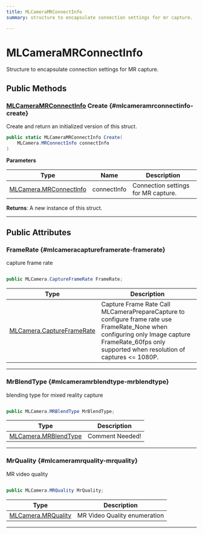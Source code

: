 ```yaml
---
title: MLCameraMRConnectInfo
summary: structure to encapsulate connection settings for mr capture. 

---
```


# MLCameraMRConnectInfo




Structure to encapsulate connection settings for MR capture.   





## Public Methods

### [MLCameraMRConnectInfo](/versioned_docs/version-14-Jun-2023/unity-api/api/UnityEngine.XR.MagicLeap/MLCameraBase/NativeBindings/UnityEngine.XR.MagicLeap.MLCameraBase.NativeBindings.MLCameraMRConnectInfo.md) Create {#mlcameramrconnectinfo-create}

Create and return an initialized version of this struct. 

```csharp
public static MLCameraMRConnectInfo Create(
    MLCamera.MRConnectInfo connectInfo
)
```


**Parameters**

| Type | Name  | Description  | 
|--|--|--|
| [MLCamera.MRConnectInfo](/versioned_docs/version-14-Jun-2023/unity-api/api/UnityEngine.XR.MagicLeap/MLCameraBase/UnityEngine.XR.MagicLeap.MLCameraBase.MRConnectInfo.md) |connectInfo|Connection settings for MR capture. |






**Returns**: A new instance of this struct.



-----------

## Public Attributes

### FrameRate {#mlcameracaptureframerate-framerate}

capture frame rate 

```csharp

public MLCamera.CaptureFrameRate FrameRate;

```

| Type | Description  | 
|--|--|
| [MLCamera.CaptureFrameRate](/versioned_docs/version-14-Jun-2023/unity-api/api/UnityEngine.XR.MagicLeap/MLCameraBase/UnityEngine.XR.MagicLeap.MLCameraBase.md#enums-captureframerate) | Capture Frame Rate Call MLCameraPrepareCapture to configure frame rate use FrameRate&#95;None when configuring only Image capture FrameRate&#95;60fps only supported when resolution of captures &lt;= 1080P.  |





-----------

### MrBlendType {#mlcameramrblendtype-mrblendtype}

blending type for mixed reality capture 

```csharp

public MLCamera.MRBlendType MrBlendType;

```

| Type | Description  | 
|--|--|
| [MLCamera.MRBlendType](/versioned_docs/version-14-Jun-2023/unity-api/api/UnityEngine.XR.MagicLeap/MLCameraBase/UnityEngine.XR.MagicLeap.MLCameraBase.md#enums-mrblendtype) | Comment Needed!  |





-----------

### MrQuality {#mlcameramrquality-mrquality}

MR video quality 

```csharp

public MLCamera.MRQuality MrQuality;

```

| Type | Description  | 
|--|--|
| [MLCamera.MRQuality](/versioned_docs/version-14-Jun-2023/unity-api/api/UnityEngine.XR.MagicLeap/MLCameraBase/UnityEngine.XR.MagicLeap.MLCameraBase.md#enums-mrquality) | MR Video Quality enumeration  |





-----------


